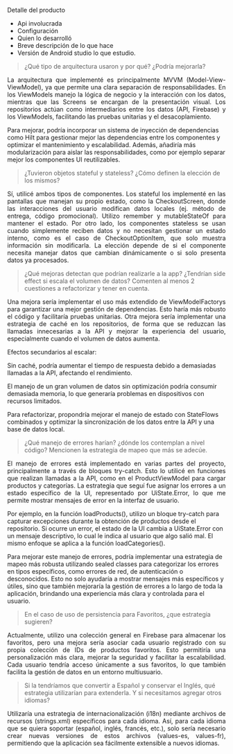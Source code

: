 Detalle del producto
- Api involucrada
- Configuración
- Quien lo desarrolló
- Breve descripción de lo que hace
- Versión de Android studio lo que estudio.



 > ¿Qué tipo de arquitectura usaron y por qué? ¿Podría mejorarla?

<p align="justify">
La arquitectura que implementé es principalmente MVVM (Model-View-ViewModel), ya que permite una clara separación de responsabilidades. En los ViewModels manejo la lógica de negocio y la interacción con los datos, mientras que las Screens se encargan de la presentación visual. Los repositorios actúan como intermediarios entre los datos (API, Firebase) y los ViewModels, facilitando las pruebas unitarias y el desacoplamiento.

Para mejorar, podría incorporar un sistema de inyección de dependencias como Hilt para gestionar mejor las dependencias entre los componentes y optimizar el mantenimiento y escalabilidad. Además, añadiría más modularización para aislar las responsabilidades, como por ejemplo separar mejor los componentes UI reutilizables.
</p>

> ¿Tuvieron objetos stateful y stateless? ¿Cómo definen la elección de los mismos?

<p align="justify">
Sí, utilicé ambos tipos de componentes. Los stateful los implementé en las pantallas que manejan su propio estado, como la CheckoutScreen, donde las interacciones del usuario modifican datos locales (ej. método de entrega, código promocional). Utilizo remember y mutableStateOf para mantener el estado.
Por otro lado, los componentes stateless se usan cuando simplemente reciben datos y no necesitan gestionar un estado interno, como es el caso de CheckoutOptionItem, que solo muestra información sin modificarla.
La elección depende de si el componente necesita manejar datos que cambian dinámicamente o si solo presenta datos ya procesados.
</p>

> ¿Qué mejoras detectan que podrían realizarle a la app? ¿Tendrían side effect si escala el volumen de datos? Comenten al menos 2 cuestiones a refactorizar y tener en cuenta.

<p align="justify">
Una mejora sería implementar el uso más extendido de ViewModelFactorys para garantizar una mejor gestión de dependencias. Esto haría más robusto el código y facilitaría pruebas unitarias.
Otra mejora sería implementar una estrategia de caché en los repositorios, de forma que se reduzcan las llamadas innecesarias a la API y mejorar la experiencia del usuario, especialmente cuando el volumen de datos aumenta.

Efectos secundarios al escalar:

Sin caché, podría aumentar el tiempo de respuesta debido a demasiadas llamadas a la API, afectando el rendimiento.

El manejo de un gran volumen de datos sin optimización podría consumir demasiada memoria, lo que generaría problemas en dispositivos con recursos limitados.

Para refactorizar, propondría mejorar el manejo de estado con StateFlows combinados y optimizar la sincronización de los datos entre la API y una base de datos local.
</p>

> ¿Qué manejo de errores harían? ¿dónde los contemplan a nivel código? Mencionen la estrategia de mapeo que más se adecúe.

<p align="justify">
El manejo de errores está implementado en varias partes del proyecto, principalmente a través de bloques try-catch. Esto lo utilicé en funciones que realizan llamadas a la API, como en el ProductViewModel para cargar productos y categorías. La estrategia que seguí fue asignar los errores a un estado específico de la UI, representado por UiState.Error, lo que me permite mostrar mensajes de error en la interfaz de usuario.

Por ejemplo, en la función loadProducts(), utilizo un bloque try-catch para capturar excepciones durante la obtención de productos desde el repositorio. Si ocurre un error, el estado de la UI cambia a UiState.Error con un mensaje descriptivo, lo cual le indica al usuario que algo salió mal. El mismo enfoque se aplica a la función loadCategories().

Para mejorar este manejo de errores, podría implementar una estrategia de mapeo más robusta utilizando sealed classes para categorizar los errores en tipos específicos, como errores de red, de autenticación o desconocidos. Esto no solo ayudaría a mostrar mensajes más específicos y útiles, sino que también mejoraría la gestión de errores a lo largo de toda la aplicación, brindando una experiencia más clara y controlada para el usuario.
</p>

> En el caso de uso de persistencia para Favoritos, ¿que estrategia sugieren?

<p align="justify">
Actualmente, utilizo una colección general en Firebase para almacenar los favoritos, pero una mejora sería asociar cada usuario registrado con su propia colección de IDs de productos favoritos. Esto permitiría una personalización más clara, mejorar la seguridad y facilitar la escalabilidad. Cada usuario tendría acceso únicamente a sus favoritos, lo que también facilita la gestión de datos en un entorno multiusuario.
</p>

> Si la tendríamos que convertir a Español y conservar el Inglés, qué estrategia utilizarían para extenderla. Y si necesitamos agregar otros idiomas?

<p align="justify">
Utilizaría una estrategia de internacionalización (i18n) mediante archivos de recursos (strings.xml) específicos para cada idioma. Así, para cada idioma que se quiera soportar (español, inglés, francés, etc.), solo sería necesario crear nuevas versiones de estos archivos (values-es, values-fr), permitiendo que la aplicación sea fácilmente extensible a nuevos idiomas.
</p>
